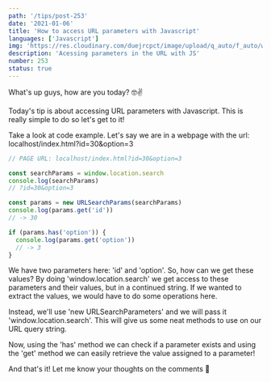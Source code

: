 ```yaml
---
path: '/tips/post-253'
date: '2021-01-06'
title: 'How to access URL parameters with Javascript'
languages: ['Javascript']
img: 'https://res.cloudinary.com/duejrcpct/image/upload/q_auto/f_auto/w_1000/v1609951965/tips/253-1_eb0e7x.png'
description: 'Acessing parameters in the URL with JS'
number: 253
status: true
---
```


What's up guys, how are you today? 🤓✌️

Today's tip is about accessing URL parameters with Javascript. This is really simple to do so let's get to it!

Take a look at code example. Let's say we are in a webpage with the url: localhost/index.html?id=30&option=3

```javascript
// PAGE URL: localhost/index.html?id=30&option=3

const searchParams = window.location.search
console.log(searchParams)
// ?id=30&option=3

const params = new URLSearchParams(searchParams)
console.log(params.get('id'))
// -> 30

if (params.has('option')) {
  console.log(params.get('option'))
  // -> 3
}
```

We have two parameters here: 'id' and 'option'. So, how can we get these values? By doing 'window.location.search' we get access to these parameters and their values, but in a continued string. If we wanted to extract the values, we would have to do some operations here.

Instead, we'll use 'new URLSearchParameters' and we will pass it 'window.location.search'. This will give us some neat methods to use on our URL query string.

Now, using the 'has' method we can check if a parameter exists and using the 'get' method we can easily retrieve the value assigned to a parameter!

And that's it! Let me know your thoughts on the comments 🤗
